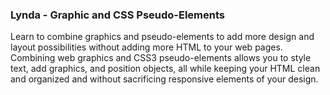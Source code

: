 ### Lynda - Graphic and CSS Pseudo-Elements

  Learn to combine graphics and pseudo-elements to add more design and layout possibilities without adding more HTML to your web pages. Combining web graphics and CSS3 pseudo-elements allows you to style text, add graphics, and position objects, all while keeping your HTML clean and organized and without sacrificing responsive elements of your design.